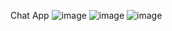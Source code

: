 Chat App
![image](https://user-images.githubusercontent.com/92089364/176455905-883fc1f6-d9e0-48a2-b06d-d86886fbad2c.png)
![image](https://user-images.githubusercontent.com/92089364/176456052-06543b3d-c9fc-4072-9aa5-7a0e7cf3c80a.png)
![image](https://user-images.githubusercontent.com/92089364/176456385-7ea38676-33bd-4abc-82f6-d6bbfdfff7f6.png)
